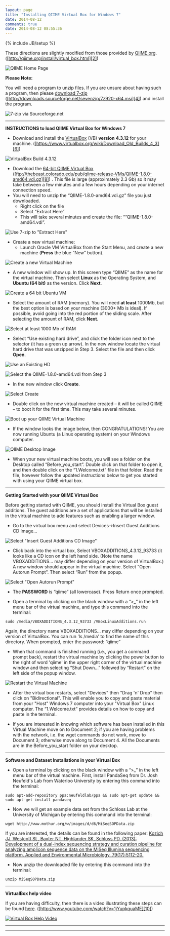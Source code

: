 ```yaml
---
layout: page
title: "Installing QIIME Virtual Box for Windows 7"
date: 2014-08-12
comments: true
date: 2014-08-12 08:55:36
---
```

{% include JB/setup %}

These directions are slightly modified from those provided by [QIIME.org][1].
([http://qiime.org/install/virtual_box.html][2])


![QIIME Home Page](img/QIIME_VB/QIIMEvb_HomePage.png)


__Please Note:__

You will need a program to unzip files. If you are unsure about having such a program, then please [download 7-zip][3] ([http://downloads.sourceforge.net/sevenzip/7z920-x64.msi][4]) and install the program.


![7-zip via Sourceforge.net](img/QIIME_VB/7-Zip.png)


----------------------------------------------------------------------------
__INSTRUCTIONS to load QIIME Virtual Box for Windows 7__

* Download and install the [VirtualBox][5] (VB) __version__ __4.3.12__ for your machine.
([https://www.virtualbox.org/wiki/Download_Old_Builds_4_3][6])


![VirtualBox Build 4.3.12](img/QIIME_VB/VB_build.png)


* Download the [64-bit QIIME Virtual Box][7] 
([ftp://thebeast.colorado.edu/pub/qiime-release-VMs/QIIME-1.8.0-amd64.vdi.gz][8]) . 
This file is large (approximately 2.3 Gb) so it may take between a few minutes and a few hours depending on your internet connection speed.
* You will need to unzip the “QIIME-1.8.0-amd64.vdi.gz” file you just downloaded.
	* Right click on the file
	* Select “Extract Here”
	* This will take several minutes and create the file: ““QIIME-1.8.0-amd64.vdi”.


![Use 7-zip to "Extract Here"](img/QIIME_VB/7-Zip_Extract.png)


* Create a new virtual machine:
	* Launch Oracle VM VirtualBox from the Start Menu, and create a new machine (__Press__ the blue “New” button).


![Create a new Virtual Machine](img/QIIME_VB/Oracle_VM.png)



* A new window will show up. In this screen type “QIIME” as the name for the virtual machine. Then select __Linux__ as the Operating System, and __Ubuntu (64 bit)__ as the version. Click __Next__.


![Create a 64 bit Ubuntu VM](img/QIIME_VB/Create_VM.png)


* Select the amount of RAM (memory). You will need __at least__ 1000Mb, but the best option is based on your machine (3000+ Mb is ideal). If possible, avoid going into the red portion of the sliding scale. After selecting the amount of RAM, click __Next__.


![Select at least 1000 Mb of RAM](img/QIIME_VB/Memory_VM.png)


* Select “Use existing hard drive”, and click the folder icon next to the selector (it has a green up arrow). In the new window locate the virtual hard drive that was unzipped in Step 3. Select the file and then click __Open__.


![Use an Existing HD](img/QIIME_VB/HD_VM.png)


![Select the QIIME-1.8.0-amd64.vdi from Step 3](img/QIIME_VB/VDI_VM.png)


* In the new window click __Create__.


![Select Create](img/QIIME_VB/Final_Create.png)


* Double click on the new virtual machine created – it will be called QIIME – to boot it for the first time. This may take several minutes.


![Boot up your QIIME Virtual Machine](img/QIIME_VB/Start_QIIME_VM.png)


* If the window looks the image below, then CONGRATULATIONS! You are now running Ubuntu (a Linux operating system) on your Windows computer.


![QIIME Desktop Image](img/QIIME_VB/QIIME_Desktop.png)


* When your new virtual machine boots, you will see a folder on the Desktop called “Before_you_start”. Double click on that folder to open it, and then double click on the “1.Welcome.txt” file in that folder.  Read the file, however follow the updated instructions below to get you started with using your QIIME virtual box.


----------------------------------------------------------------------


__Getting Started with your QIIME Virtual Box__

Before getting started with QIIME, you should install the Virtual Box guest additions. The guest additions are a set of applications that will be installed in the virtual machine to add features such as enabling a larger window.

* Go to the virtual box menu and select Devices->Insert Guest Additions CD Image...


![Select "Insert Guest Additions CD Image"](img/QIIME_VB/Guest_Image.png)


* Click back into the virtual box, Select VBOXADDITIONS_4.3.12_93733 (it looks like a CD icon on the left hand side. (Note the name VBOXADDITIONS... may differ depending on your version of VirtualBox.) A new window should appear in the virtual machine. Select “Open Autorun Prompt”. Then select “Run” from the popup.


![Select "Open Autorun Prompt"](img/QIIME_VB/Autorun_Image.png)


* The __PASSWORD__ is “qiime” (all lowercase).  Press Return once prompted.

* Open a terminal by clicking on the black window with a “>_” in the left menu bar of the virtual machine, and type this command into the terminal:

~~~
sudo /media/VBOXADDITIONS_4.3.12_93733 /VBoxLinuxAdditions.run
~~~

Again, the directory name VBOXADDITIONS... may differ depending on your version of VirtualBox. You can run 'ls /media' to find the name of this directory. When prompted, enter the password: “qiime”

* When that command is finished running (i.e., you get a command prompt back), restart the virtual machine by clicking the power button to the right of word 'qiime' in the upper right corner of the virtual machine window and then selecting “Shut Down...” followed by “Restart” on the left side of the popup window.


![Restart the Virtual Machine](img/QIIME_VB/Restart_Image.png)


* After the virtual box restarts, select "Devices" then "Drag 'n' Drop" then click on "Bidirectional". This will enable you to copy and paste material from your "Host" Windows 7 computer into your "Virtual Box" Linux computer. The “1.Welcome.txt” provides details on how to copy and paste in the terminal.


* If you are interested in knowing which software has been installed in this Virtual Machine move on to Document 2; if you are having problems with the network, i.e. the wget commands do not work, move to Document 3; otherwise move along to Document 4. All the Documents are in the Before_you_start folder on your desktop.


---------------------------------


__Software and Dataset Installations in your Virtual Box__


* Open a terminal by clicking on the black window with a “>_” in the left menu bar of the virtual machine. First, install PandaSeq from Dr. Josh Neufeld's Lab from Waterloo University by entering this command into the terminal:

~~~
sudo apt-add-repository ppa:neufeldlab/ppa && sudo apt-get update && sudo apt-get install pandaseq
~~~

* Now we will get an example data set from the Schloss Lab at the University of Michigan by entering this command into the terminal:

~~~
wget http://www.mothur.org/w/images/d/d6/MiSeqSOPData.zip
~~~

If you are interested, the details can be found in the following paper:
[Kozich JJ, Westcott SL, Baxter NT, Highlander SK, Schloss PD. (2013): Development of a dual-index sequencing strategy and curation pipeline for analyzing amplicon sequence data on the MiSeq Illumina sequencing platform. Applied and Environmental Microbiology. 79(17):5112-20.](http://www.ncbi.nlm.nih.gov/pubmed/23793624)

* Now unzip the downloaded file by entering this command into the terminal:

~~~
unzip MiSeqSOPData.zip
~~~

---------------------------------

__VirtualBox help video__

If you are having difficulty, then there is a video illustrating these steps can be found [here][9]. 
([http://www.youtube.com/watch?v=1jYupkquaME][10])

[![Virtual Box Help Video](http://img.youtube.com/vi/1jYupkquaME/0.jpg)](http://www.youtube.com/watch?v=1jYupkquaME)

  [1]: http://qiime.org/
  [2]: http://qiime.org/install/virtual_box.html
  [3]: http://downloads.sourceforge.net/sevenzip/7z920-x64.msi
  [4]: http://downloads.sourceforge.net/sevenzip/7z920-x64.msi
  [5]: https://www.virtualbox.org/wiki/Download_Old_Builds_4_3
  [6]: https://www.virtualbox.org/wiki/Download_Old_Builds_4_3
  [7]: ftp://thebeast.colorado.edu/pub/qiime-release-VMs/QIIME-1.8.0-amd64.vdi.gz
  [8]: ftp://thebeast.colorado.edu/pub/qiime-release-VMs/QIIME-1.8.0-amd64.vdi.gz
  [9]: http://www.youtube.com/watch?v=1jYupkquaME
  [10]: http://www.youtube.com/watch?v=1jYupkquaME

-----------------------------------------------
-----------------------------------------------
